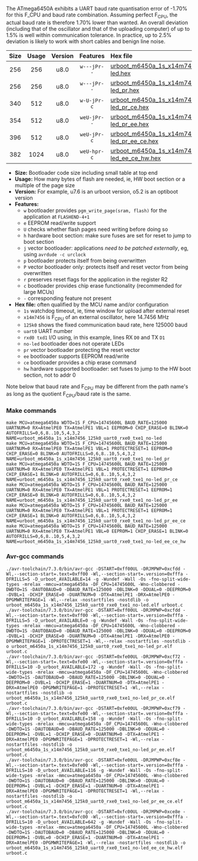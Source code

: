 The ATmega6450A exhibits a UART baud rate quantisation error of -1.70% for this F_CPU and baud rate combination. Assuming perfect F<sub>CPU</sub>, the actual baud rate is therefore 1.70% lower than wanted. An overall deviation (including that of the oscillator and that of the uploading computer) of up to 1.5% is well within communication tolerance. In practice, up to 2.5% deviation is likely to work with short cables and benign line noise.

|Size|Usage|Version|Features|Hex file|
|:-:|:-:|:-:|:-:|:--|
|256|256|u8.0|`w---jPr--`|[urboot_m6450a_1s_x14m7456_125k0_uart0_rxe0_txe1_no-led.hex](https://raw.githubusercontent.com/stefanrueger/urboot.hex/main/mcus/atmega6450a/watchdog_1_s/external_oscillator_x/14m745600_hz/%2B125k0_baud/uart0_rxe0_txe1/no-led/urboot_m6450a_1s_x14m7456_125k0_uart0_rxe0_txe1_no-led.hex)|
|256|256|u8.0|`w---jPr--`|[urboot_m6450a_1s_x14m7456_125k0_uart0_rxe0_txe1_no-led_pr.hex](https://raw.githubusercontent.com/stefanrueger/urboot.hex/main/mcus/atmega6450a/watchdog_1_s/external_oscillator_x/14m745600_hz/%2B125k0_baud/uart0_rxe0_txe1/no-led/urboot_m6450a_1s_x14m7456_125k0_uart0_rxe0_txe1_no-led_pr.hex)|
|340|512|u8.0|`w-U-jPr-c`|[urboot_m6450a_1s_x14m7456_125k0_uart0_rxe0_txe1_no-led_pr_ce.hex](https://raw.githubusercontent.com/stefanrueger/urboot.hex/main/mcus/atmega6450a/watchdog_1_s/external_oscillator_x/14m745600_hz/%2B125k0_baud/uart0_rxe0_txe1/no-led/urboot_m6450a_1s_x14m7456_125k0_uart0_rxe0_txe1_no-led_pr_ce.hex)|
|354|512|u8.0|`weU-jPr--`|[urboot_m6450a_1s_x14m7456_125k0_uart0_rxe0_txe1_no-led_pr_ee.hex](https://raw.githubusercontent.com/stefanrueger/urboot.hex/main/mcus/atmega6450a/watchdog_1_s/external_oscillator_x/14m745600_hz/%2B125k0_baud/uart0_rxe0_txe1/no-led/urboot_m6450a_1s_x14m7456_125k0_uart0_rxe0_txe1_no-led_pr_ee.hex)|
|396|512|u8.0|`weU-jPr-c`|[urboot_m6450a_1s_x14m7456_125k0_uart0_rxe0_txe1_no-led_pr_ee_ce.hex](https://raw.githubusercontent.com/stefanrueger/urboot.hex/main/mcus/atmega6450a/watchdog_1_s/external_oscillator_x/14m745600_hz/%2B125k0_baud/uart0_rxe0_txe1/no-led/urboot_m6450a_1s_x14m7456_125k0_uart0_rxe0_txe1_no-led_pr_ee_ce.hex)|
|382|1024|u8.0|`weU-hpr-c`|[urboot_m6450a_1s_x14m7456_125k0_uart0_rxe0_txe1_no-led_ee_ce_hw.hex](https://raw.githubusercontent.com/stefanrueger/urboot.hex/main/mcus/atmega6450a/watchdog_1_s/external_oscillator_x/14m745600_hz/%2B125k0_baud/uart0_rxe0_txe1/no-led/urboot_m6450a_1s_x14m7456_125k0_uart0_rxe0_txe1_no-led_ee_ce_hw.hex)|

- **Size:** Bootloader code size including small table at top end
- **Usage:** How many bytes of flash are needed, ie, HW boot section or a multiple of the page size
- **Version:** For example, u7.6 is an urboot version, o5.2 is an optiboot version
- **Features:**
  + `w` bootloader provides `pgm_write_page(sram, flash)` for the application at `FLASHEND-4+1`
  + `e` EEPROM read/write support
  + `U` checks whether flash pages need writing before doing so
  + `h` hardware boot section: make sure fuses are set for reset to jump to boot section
  + `j` vector bootloader: applications *need to be patched externally*, eg, using `avrdude -c urclock`
  + `p` bootloader protects itself from being overwritten
  + `P` vector bootloader only: protects itself and reset vector from being overwritten
  + `r` preserves reset flags for the application in the register R2
  + `c` bootloader provides chip erase functionality (recommended for large MCUs)
  + `-` corresponding feature not present
- **Hex file:** often qualified by the MCU name and/or configuration
  + `1s` watchdog timeout, ie, time window for upload after external reset
  + `x14m7456` is F<sub>CPU</sub> of an external oscillator, here 14.7456 MHz
  + `125k0` shows the fixed communication baud rate, here 125000 baud
  + `uart0` UART number
  + `rxd0 txd1` I/O using, in this example, lines RX `D0` and TX `D1`
  + `no-led` bootloader does not operate LEDs
  + `pr` vector bootloader protecting the reset vector
  + `ee` bootloader supports EEPROM read/write
  + `ce` bootloader provides a chip erase command
  + `hw` hardware supported bootloader: set fuses to jump to the HW boot section, not to addr 0


Note below that baud rate and F<sub>CPU</sub> may be different from the path name's as long as the quotient F<sub>CPU</sub>/baud rate is the same.

### Make commands
```
make MCU=atmega6450a WDTO=1S F_CPU=14745600L BAUD_RATE=125000 UARTNUM=0 RX=AtmelPE0 TX=AtmelPE1 VBL=1 EEPROM=0 CHIP_ERASE=0 BLINK=0 AUTOFRILLS=0,6,8..10,5,4,3,2 NAME=urboot_m6450a_1s_x14m7456_125k0_uart0_rxe0_txe1_no-led
make MCU=atmega6450a WDTO=1S F_CPU=14745600L BAUD_RATE=125000 UARTNUM=0 RX=AtmelPE0 TX=AtmelPE1 VBL=1 PROTECTRESET=1 EEPROM=0 CHIP_ERASE=0 BLINK=0 AUTOFRILLS=0,6,8..10,5,4,3,2 NAME=urboot_m6450a_1s_x14m7456_125k0_uart0_rxe0_txe1_no-led_pr
make MCU=atmega6450a WDTO=1S F_CPU=14745600L BAUD_RATE=125000 UARTNUM=0 RX=AtmelPE0 TX=AtmelPE1 VBL=1 PROTECTRESET=1 EEPROM=0 CHIP_ERASE=1 BLINK=0 AUTOFRILLS=0,6,8..10,5,4,3,2 NAME=urboot_m6450a_1s_x14m7456_125k0_uart0_rxe0_txe1_no-led_pr_ce
make MCU=atmega6450a WDTO=1S F_CPU=14745600L BAUD_RATE=125000 UARTNUM=0 RX=AtmelPE0 TX=AtmelPE1 VBL=1 PROTECTRESET=1 EEPROM=1 CHIP_ERASE=0 BLINK=0 AUTOFRILLS=0,6,8..10,5,4,3,2 NAME=urboot_m6450a_1s_x14m7456_125k0_uart0_rxe0_txe1_no-led_pr_ee
make MCU=atmega6450a WDTO=1S F_CPU=14745600L BAUD_RATE=125000 UARTNUM=0 RX=AtmelPE0 TX=AtmelPE1 VBL=1 PROTECTRESET=1 EEPROM=1 CHIP_ERASE=1 BLINK=0 AUTOFRILLS=0,6,8..10,5,4,3,2 NAME=urboot_m6450a_1s_x14m7456_125k0_uart0_rxe0_txe1_no-led_pr_ee_ce
make MCU=atmega6450a WDTO=1S F_CPU=14745600L BAUD_RATE=125000 UARTNUM=0 RX=AtmelPE0 TX=AtmelPE1 VBL=0 EEPROM=1 CHIP_ERASE=1 BLINK=0 AUTOFRILLS=0,6,8..10,5,4,3,2 NAME=urboot_m6450a_1s_x14m7456_125k0_uart0_rxe0_txe1_no-led_ee_ce_hw
```

### Avr-gcc commands
```
./avr-toolchain/7.3.0/bin/avr-gcc -DSTART=0xff00UL -DRJMPWP=0xcfdd -Wl,--section-start=.text=0xff00 -Wl,--section-start=.version=0xfffa -DFRILLS=5 -D_urboot_AVAILABLE=14 -g -Wundef -Wall -Os -fno-split-wide-types -mrelax -mmcu=atmega6450a -DF_CPU=14745600L -Wno-clobbered -DWDTO=1S -DAUTOBAUD=0 -DBAUD_RATE=125000 -DBLINK=0 -DDUAL=0 -DEEPROM=0 -DVBL=1 -DCHIP_ERASE=0 -DUARTNUM=0 -DTX=AtmelPE1 -DRX=AtmelPE0 -DPGMWRITEPAGE=1 -Wl,--relax -nostartfiles -nostdlib -o urboot_m6450a_1s_x14m7456_125k0_uart0_rxe0_txe1_no-led.elf urboot.c
./avr-toolchain/7.3.0/bin/avr-gcc -DSTART=0xff00UL -DRJMPWP=0xcfdd -Wl,--section-start=.text=0xff00 -Wl,--section-start=.version=0xfffa -DFRILLS=5 -D_urboot_AVAILABLE=0 -g -Wundef -Wall -Os -fno-split-wide-types -mrelax -mmcu=atmega6450a -DF_CPU=14745600L -Wno-clobbered -DWDTO=1S -DAUTOBAUD=0 -DBAUD_RATE=125000 -DBLINK=0 -DDUAL=0 -DEEPROM=0 -DVBL=1 -DCHIP_ERASE=0 -DUARTNUM=0 -DTX=AtmelPE1 -DRX=AtmelPE0 -DPGMWRITEPAGE=1 -DPROTECTRESET=1 -Wl,--relax -nostartfiles -nostdlib -o urboot_m6450a_1s_x14m7456_125k0_uart0_rxe0_txe1_no-led_pr.elf urboot.c
./avr-toolchain/7.3.0/bin/avr-gcc -DSTART=0xfe00UL -DRJMPWP=0xcf72 -Wl,--section-start=.text=0xfe00 -Wl,--section-start=.version=0xfffa -DFRILLS=10 -D_urboot_AVAILABLE=172 -g -Wundef -Wall -Os -fno-split-wide-types -mrelax -mmcu=atmega6450a -DF_CPU=14745600L -Wno-clobbered -DWDTO=1S -DAUTOBAUD=0 -DBAUD_RATE=125000 -DBLINK=0 -DDUAL=0 -DEEPROM=0 -DVBL=1 -DCHIP_ERASE=1 -DUARTNUM=0 -DTX=AtmelPE1 -DRX=AtmelPE0 -DPGMWRITEPAGE=1 -DPROTECTRESET=1 -Wl,--relax -nostartfiles -nostdlib -o urboot_m6450a_1s_x14m7456_125k0_uart0_rxe0_txe1_no-led_pr_ce.elf urboot.c
./avr-toolchain/7.3.0/bin/avr-gcc -DSTART=0xfe00UL -DRJMPWP=0xcf79 -Wl,--section-start=.text=0xfe00 -Wl,--section-start=.version=0xfffa -DFRILLS=10 -D_urboot_AVAILABLE=158 -g -Wundef -Wall -Os -fno-split-wide-types -mrelax -mmcu=atmega6450a -DF_CPU=14745600L -Wno-clobbered -DWDTO=1S -DAUTOBAUD=0 -DBAUD_RATE=125000 -DBLINK=0 -DDUAL=0 -DEEPROM=1 -DVBL=1 -DCHIP_ERASE=0 -DUARTNUM=0 -DTX=AtmelPE1 -DRX=AtmelPE0 -DPGMWRITEPAGE=1 -DPROTECTRESET=1 -Wl,--relax -nostartfiles -nostdlib -o urboot_m6450a_1s_x14m7456_125k0_uart0_rxe0_txe1_no-led_pr_ee.elf urboot.c
./avr-toolchain/7.3.0/bin/avr-gcc -DSTART=0xfe00UL -DRJMPWP=0xcf8e -Wl,--section-start=.text=0xfe00 -Wl,--section-start=.version=0xfffa -DFRILLS=10 -D_urboot_AVAILABLE=116 -g -Wundef -Wall -Os -fno-split-wide-types -mrelax -mmcu=atmega6450a -DF_CPU=14745600L -Wno-clobbered -DWDTO=1S -DAUTOBAUD=0 -DBAUD_RATE=125000 -DBLINK=0 -DDUAL=0 -DEEPROM=1 -DVBL=1 -DCHIP_ERASE=1 -DUARTNUM=0 -DTX=AtmelPE1 -DRX=AtmelPE0 -DPGMWRITEPAGE=1 -DPROTECTRESET=1 -Wl,--relax -nostartfiles -nostdlib -o urboot_m6450a_1s_x14m7456_125k0_uart0_rxe0_txe1_no-led_pr_ee_ce.elf urboot.c
./avr-toolchain/7.3.0/bin/avr-gcc -DSTART=0xfc00UL -DRJMPWP=0xce8e -Wl,--section-start=.text=0xfc00 -Wl,--section-start=.version=0xfffa -DFRILLS=10 -D_urboot_AVAILABLE=642 -g -Wundef -Wall -Os -fno-split-wide-types -mrelax -mmcu=atmega6450a -DF_CPU=14745600L -Wno-clobbered -DWDTO=1S -DAUTOBAUD=0 -DBAUD_RATE=125000 -DBLINK=0 -DDUAL=0 -DEEPROM=1 -DVBL=0 -DCHIP_ERASE=1 -DUARTNUM=0 -DTX=AtmelPE1 -DRX=AtmelPE0 -DPGMWRITEPAGE=1 -Wl,--relax -nostartfiles -nostdlib -o urboot_m6450a_1s_x14m7456_125k0_uart0_rxe0_txe1_no-led_ee_ce_hw.elf urboot.c
```


